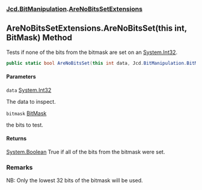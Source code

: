 ### [Jcd.BitManipulation](Jcd.BitManipulation.md 'Jcd.BitManipulation').[AreNoBitsSetExtensions](Jcd.BitManipulation.AreNoBitsSetExtensions.md 'Jcd.BitManipulation.AreNoBitsSetExtensions')

## AreNoBitsSetExtensions.AreNoBitsSet(this int, BitMask) Method

Tests if none of the bits from the bitmask are set on an [System.Int32](https://docs.microsoft.com/en-us/dotnet/api/System.Int32 'System.Int32').

```csharp
public static bool AreNoBitsSet(this int data, Jcd.BitManipulation.BitMask bitmask);
```
#### Parameters

<a name='Jcd.BitManipulation.AreNoBitsSetExtensions.AreNoBitsSet(thisint,Jcd.BitManipulation.BitMask).data'></a>

`data` [System.Int32](https://docs.microsoft.com/en-us/dotnet/api/System.Int32 'System.Int32')

The data to inspect.

<a name='Jcd.BitManipulation.AreNoBitsSetExtensions.AreNoBitsSet(thisint,Jcd.BitManipulation.BitMask).bitmask'></a>

`bitmask` [BitMask](Jcd.BitManipulation.BitMask.md 'Jcd.BitManipulation.BitMask')

the bits to test.

#### Returns
[System.Boolean](https://docs.microsoft.com/en-us/dotnet/api/System.Boolean 'System.Boolean')
True if all of the bits from the bitmask were set.

### Remarks
NB: Only the lowest 32 bits of the bitmask will be used.